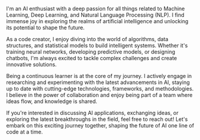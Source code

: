 I'm an AI enthusiast with a deep passion for all things related to Machine Learning, Deep Learning, and Natural Language Processing (NLP). I find immense joy in exploring the realms of artificial intelligence and unlocking its potential to shape the future.

As a code creator, I enjoy diving into the world of algorithms, data structures, and statistical models to build intelligent systems. Whether it's training neural networks, developing predictive models, or designing chatbots, I'm always excited to tackle complex challenges and create innovative solutions.

Being a continuous learner is at the core of my journey. I actively engage in researching and experimenting with the latest advancements in AI, staying up to date with cutting-edge technologies, frameworks, and methodologies. I believe in the power of collaboration and enjoy being part of a team where ideas flow, and knowledge is shared.

If you're interested in discussing AI applications, exchanging ideas, or exploring the latest breakthroughs in the field, feel free to reach out! Let's embark on this exciting journey together, shaping the future of AI one line of code at a time.

<!---
prashanthms99/prashanthms99 is a ✨ special ✨ repository because its `README.md` (this file) appears on your GitHub profile.
You can click the Preview link to take a look at your changes.
--->
